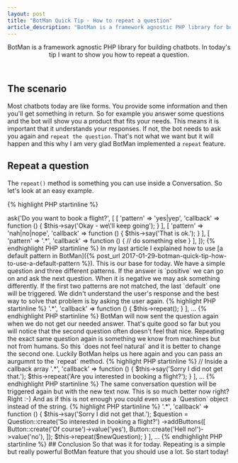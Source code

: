 ```yaml
---
layout: post
title: "BotMan Quick Tip - How to repeat a question"
article_description: "BotMan is a framework agnostic PHP library for building chatbots. In today's tip I want to show you how to repeat a question."
---
```



<header>
BotMan is a framework agnostic PHP library for building chatbots. In today's tip I want to show you how to repeat a question.
</header>

## The scenario

Most chatbots today are like forms. You provide some information and then you'll get something in return. So for example you answer some questions and the bot will show you a product that fits your needs. This means it is important that it understands your responses. If not, the bot needs to ask you again and `repeat the question`. That's not what we want but it will happen and this why I am very glad BotMan implemented a `repeat` feature.

## Repeat a question

The `repeat()` method is something you can use inside a Conversation. So let's look at an easy example.

{% highlight PHP startinline %}
<?php
// Inside a BotMan conversation class
$this->ask('Do you want to book a flight?', [
	[
		'pattern' => 'yes|yep',
		'callback' => function () {
			$this->say('Okay - we\'ll keep going');
		}
	],
	[
		'pattern' => 'nah|no|nope',
		'callback' => function () {
			$this->say('That is ok.');
		}
	],
	[
		'pattern' => '.*',
		'callback' => function () {
			// do something else
		}
	],
        
]);
{% endhighlight PHP startinline %}

In my last article I explained how to use [a default pattern in BotMan]({% post_url 2017-01-29-botman-quick-tip-how-to-use-a-default-pattern %}). This is our base for today. We have a simple question and three different patterns. If the answer is `positive` we can go on and ask the next question. When it is negative we may ask something differently. If the first two patterns are not matched, the last `default` one will be triggered. We didn't understand the user's response and the best way to solve that problem is by asking the user again.

{% highlight PHP startinline %}
<?php
// Inside a callback array
...
[
	'pattern' => '.*',
	'callback' => function () {
		$this->repeat();
	}
],
...
{% endhighlight PHP startinline %}

BotMan will now sent the question again when we do not get our needed answer. That's quite good so far but you will notice that the second question often doesn't feel that nice. Repeating the exact same question again is something we know from machines but not from humans. So this `does not feel natural` and it is better to change the second one. Luckily BotMan helps us here again and you can pass an aurgumnt to the `repeat` method.

{% highlight PHP startinline %}
// Inside a callback array
<?php
...
[
	'pattern' => '.*',
	'callback' => function () {
		$this->say('Sorry I did not get that.');
		$this->repeat('Are you interested in booking a flight?');
	}
],
...
{% endhighlight PHP startinline %}

The same conversation question will be triggered again but with the new text now. This is so much better now right? Right :-) And as if this is not enough you could even use a `Question` object instead of the string.

{% highlight PHP startinline %}
<?php
// Inside a callback array
...
[
	'pattern' => '.*',
	'callback' => function () {
		$this->say('Sorry I did not get that.');
		$question = Question::create('So interested in booking a flight?')
				->addButtons([
					Button::create('Of course')->value('yes'),
					Button::create('Hell no!')->value('no'),
		]);
		$this->repeat($newQuestion);
	}
],
...
{% endhighlight PHP startinline %}

## Conclusion

So that was it for today. Repeating is a simple but really powerful BotMan feature that you should use a lot. So start today!